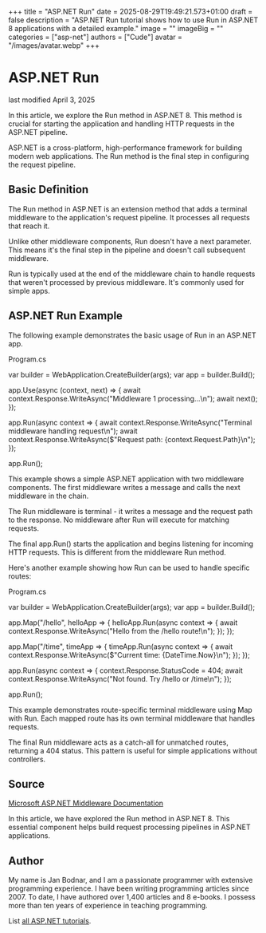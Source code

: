 +++
title = "ASP.NET Run"
date = 2025-08-29T19:49:21.573+01:00
draft = false
description = "ASP.NET Run tutorial shows how to use Run in ASP.NET 8 applications with a detailed example."
image = ""
imageBig = ""
categories = ["asp-net"]
authors = ["Cude"]
avatar = "/images/avatar.webp"
+++

# ASP.NET Run

last modified April 3, 2025

In this article, we explore the Run method in ASP.NET 8. This method is crucial
for starting the application and handling HTTP requests in the ASP.NET pipeline.

ASP.NET is a cross-platform, high-performance framework for building modern web
applications. The Run method is the final step in configuring the request pipeline.

## Basic Definition

The Run method in ASP.NET is an extension method that adds a terminal middleware
to the application's request pipeline. It processes all requests that reach it.

Unlike other middleware components, Run doesn't have a next parameter. This means
it's the final step in the pipeline and doesn't call subsequent middleware.

Run is typically used at the end of the middleware chain to handle requests that
weren't processed by previous middleware. It's commonly used for simple apps.

## ASP.NET Run Example

The following example demonstrates the basic usage of Run in an ASP.NET app.

Program.cs
  

var builder = WebApplication.CreateBuilder(args);
var app = builder.Build();

app.Use(async (context, next) =&gt;
{
    await context.Response.WriteAsync("Middleware 1 processing...\n");
    await next();
});

app.Run(async context =&gt;
{
    await context.Response.WriteAsync("Terminal middleware handling request\n");
    await context.Response.WriteAsync($"Request path: {context.Request.Path}\n");
});

app.Run();

This example shows a simple ASP.NET application with two middleware components.
The first middleware writes a message and calls the next middleware in the chain.

The Run middleware is terminal - it writes a message and the request path to the
response. No middleware after Run will execute for matching requests.

The final app.Run() starts the application and begins listening for
incoming HTTP requests. This is different from the middleware Run method.

Here's another example showing how Run can be used to handle specific routes:

Program.cs
  

var builder = WebApplication.CreateBuilder(args);
var app = builder.Build();

app.Map("/hello", helloApp =&gt;
{
    helloApp.Run(async context =&gt;
    {
        await context.Response.WriteAsync("Hello from the /hello route!\n");
    });
});

app.Map("/time", timeApp =&gt;
{
    timeApp.Run(async context =&gt;
    {
        await context.Response.WriteAsync($"Current time: {DateTime.Now}\n");
    });
});

app.Run(async context =&gt;
{
    context.Response.StatusCode = 404;
    await context.Response.WriteAsync("Not found. Try /hello or /time\n");
});

app.Run();

This example demonstrates route-specific terminal middleware using Map with Run.
Each mapped route has its own terminal middleware that handles requests.

The final Run middleware acts as a catch-all for unmatched routes, returning a
404 status. This pattern is useful for simple applications without controllers.

## Source

[Microsoft ASP.NET Middleware Documentation](https://learn.microsoft.com/en-us/aspnet/core/fundamentals/middleware/?view=aspnetcore-8.0)

In this article, we have explored the Run method in ASP.NET 8. This essential
component helps build request processing pipelines in ASP.NET applications.

## Author

My name is Jan Bodnar, and I am a passionate programmer with extensive
programming experience. I have been writing programming articles since 2007.
To date, I have authored over 1,400 articles and 8 e-books. I possess more
than ten years of experience in teaching programming.

List [all ASP.NET tutorials](/all/#asp-net).